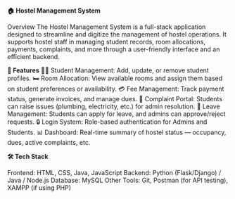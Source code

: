 **🏠 Hostel Management System**

Overview
The Hostel Management System is a full-stack application designed to streamline and digitize the management of hostel operations. It supports hostel staff in managing student records, room allocations, payments, complaints, and more through a user-friendly interface and an efficient backend.

**🚀 Features**
🧑‍🎓 Student Management: Add, update, or remove student profiles.
🛏️ Room Allocation: View available rooms and assign them based on student preferences or availability.
💳 Fee Management: Track payment status, generate invoices, and manage dues.
🧹 Complaint Portal: Students can raise issues (plumbing, electricity, etc.) for admin resolution.
📅 Leave Management: Students can apply for leave, and admins can approve/reject requests.
🔒 Login System: Role-based authentication for Admins and Students.
📊 Dashboard: Real-time summary of hostel status — occupancy, dues, active complaints, etc.


**🛠️ Tech Stack**

Frontend: HTML, CSS, Java, JavaScript
Backend: Python (Flask/Django) / Java / Node.js
Database: MySQL 
Other Tools: Git, Postman (for API testing), XAMPP (if using PHP)

